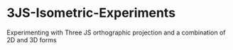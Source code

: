 # 3JS-Isometric-Experiments
Experimenting with Three JS orthographic projection and a combination of 2D and 3D forms
